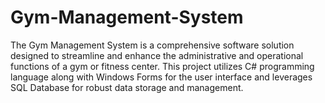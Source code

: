 # Gym-Management-System
The Gym Management System is a comprehensive software solution designed to streamline and enhance the administrative and operational functions of a gym or fitness center. This project utilizes C# programming language along with Windows Forms for the user interface and leverages SQL Database for robust data storage and management.
